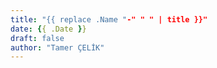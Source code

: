```yaml
---
title: "{{ replace .Name "-" " " | title }}"
date: {{ .Date }}
draft: false
author: "Tamer ÇELİK"
---
```


